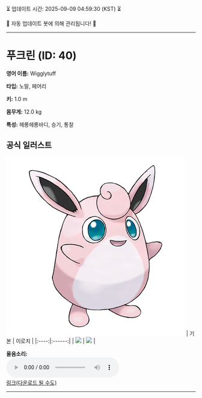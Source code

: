 
⏳ 업데이트 시간: 2025-09-09 04:59:30 (KST) ⏳

🤖 자동 업데이트 봇에 의해 관리됩니다! 🤖

---

# 푸크린 (ID: 40)
**영어 이름:** Wigglytuff

**타입:** 노말, 페어리

**키:** 1.0 m

**몸무게:** 12.0 kg

**특성:** 헤롱헤롱바디, 승기, 통찰

## 공식 일러스트
![](https://raw.githubusercontent.com/PokeAPI/sprites/master/sprites/pokemon/other/official-artwork/40.png)
| 기본 | 이로치 |
|:----:|:------:|
| <img src="http://play.pokemonshowdown.com/sprites/ani/wigglytuff.gif" width="200"> | <img src="http://play.pokemonshowdown.com/sprites/ani-shiny/wigglytuff.gif" width="200"> |

**울음소리:**<br><audio controls src="https://raw.githubusercontent.com/PokeAPI/cries/main/cries/pokemon/latest/40.ogg"></audio><br> [링크(다운로드 될 수도)](https://raw.githubusercontent.com/PokeAPI/cries/main/cries/pokemon/latest/40.ogg)


---
